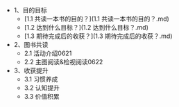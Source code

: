 * 1、目的目标
    * [1.1 共读一本书的目的？](1.1 共读一本书的目的？.md)
    * [1.2 达到什么目标？](1.2 达到什么目标？.md)
    * [1.3 期待完成后的收获？](1.3 期待完成后的收获？.md)
* 2、图书共读
    * 2.1 活动介绍0621
    * 2.2 主图阅读&检视阅读0622
* 3、收获提升
    * 3.1 习惯养成
    * 3.2 认知提升
    * 3.3 价值积累